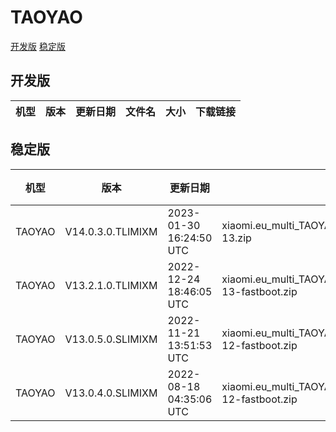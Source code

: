 # TAOYAO
[开发版](#开发版)  [稳定版](#稳定版)
## 开发版
| 机型 | 版本 | 更新日期 | 文件名 | 大小 | 下载链接 |
| ---- | ---- | ---- | ---- | ---- | ---- |
## 稳定版
| 机型 | 版本 | 更新日期 | 文件名 | 大小 | 下载链接 |
| ---- | ---- | ---- | ---- | ---- | ---- |
| TAOYAO | V14.0.3.0.TLIMIXM | 2023-01-30 16:24:50 UTC | xiaomi.eu_multi_TAOYAO_V14.0.3.0.TLIMIXM_v14-13.zip | 4.8 GB | [SourceForge](https://sourceforge.net/projects/xiaomi-eu-multilang-miui-roms/files/xiaomi.eu/MIUI-STABLE-RELEASES/MIUIv14/xiaomi.eu_multi_TAOYAO_V14.0.3.0.TLIMIXM_v14-13.zip/download) |
| TAOYAO | V13.2.1.0.TLIMIXM | 2022-12-24 18:46:05 UTC | xiaomi.eu_multi_TAOYAO_V13.2.1.0.TLIMIXM_v13-13-fastboot.zip | 4.8 GB | [SourceForge](https://sourceforge.net/projects/xiaomi-eu-multilang-miui-roms/files/xiaomi.eu/MIUI-STABLE-RELEASES/MIUIv13/xiaomi.eu_multi_TAOYAO_V13.2.1.0.TLIMIXM_v13-13-fastboot.zip/download) |
| TAOYAO | V13.0.5.0.SLIMIXM | 2022-11-21 13:51:53 UTC | xiaomi.eu_multi_TAOYAO_V13.0.5.0.SLIMIXM_v13-12-fastboot.zip | 4.6 GB | [SourceForge](https://sourceforge.net/projects/xiaomi-eu-multilang-miui-roms/files/xiaomi.eu/MIUI-STABLE-RELEASES/MIUIv13/xiaomi.eu_multi_TAOYAO_V13.0.5.0.SLIMIXM_v13-12-fastboot.zip/download) |
| TAOYAO | V13.0.4.0.SLIMIXM | 2022-08-18 04:35:06 UTC | xiaomi.eu_multi_TAOYAO_V13.0.4.0.SLIMIXM_v13-12-fastboot.zip | 4.5 GB | [SourceForge](https://sourceforge.net/projects/xiaomi-eu-multilang-miui-roms/files/xiaomi.eu/MIUI-STABLE-RELEASES/MIUIv13/xiaomi.eu_multi_TAOYAO_V13.0.4.0.SLIMIXM_v13-12-fastboot.zip/download) |
